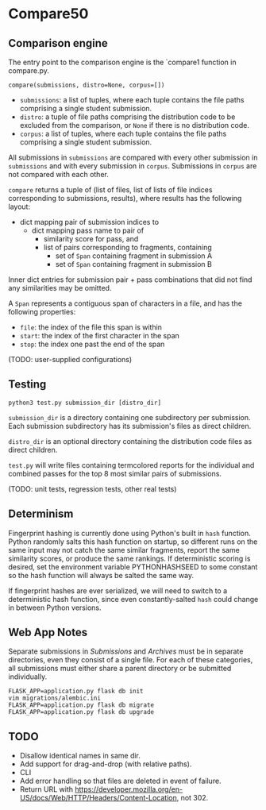 # Compare50

## Comparison engine
The entry point to the comparison engine is the `compare1 function in
compare.py.

`compare(submissions, distro=None, corpus=[])`

- `submissions`: a list of tuples, where each tuple contains the file
  paths comprising a single student submission.
- `distro`: a tuple of file paths comprising the distribution code to
  be excluded from the comparison, or `None` if there is no
  distribution code.
- `corpus`: a list of tuples, where each tuple contains the file paths
  comprising a single student submission.

All submissions in `submissions` are compared with every other
submission in `submissions` and with every submission in
`corpus`. Submissions in `corpus` are not compared with each other.

`compare` returns a tuple of (list of files, list of lists of file
indices corresponding to submissions, results), where results has the
following layout:

- dict mapping pair of submission indices to
  - dict mapping pass name to pair of
    - similarity score for pass, and
    - list of pairs corresponding to fragments, containing
      - set of `Span` containing fragment in submission A
      - set of `Span` containing fragment in submission B

Inner dict entries for submission pair + pass combinations that did
not find any similarities may be omitted.

A `Span` represents a contiguous span of characters in a file, and has
the following properties:
- `file`: the index of the file this span is within
- `start`: the index of the first character in the span
- `stop`: the index one past the end of the span

(TODO: user-supplied configurations)

## Testing

`python3 test.py submission_dir [distro_dir]`

`submission_dir` is a directory containing one subdirectory per
submission. Each submission subdirectory has its submission's files as
direct children.

`distro_dir` is an optional directory containing the distribution code
files as direct children.

`test.py` will write files containing termcolored reports for the
individual and combined passes for the top 8 most similar pairs of
submissions.

(TODO: unit tests, regression tests, other real tests)

## Determinism
Fingerprint hashing is currently done using Python's built in `hash`
function. Python randomly salts this hash function on startup, so
different runs on the same input may not catch the same similar
fragments, report the same similarity scores, or produce the same
rankings. If deterministic scoring is desired, set the environment
variable PYTHONHASHSEED to some constant so the hash function will
always be salted the same way.

If fingerprint hashes are ever serialized, we will need to switch to a
deterministic hash function, since even constantly-salted `hash` could
change in between Python versions.

## Web App Notes
Separate submissions in *Submissions* and *Archives* must be in
separate directories, even they consist of a single file. For each of
these categories, all submissions must either share a parent directory
or be submitted individually.

```
FLASK_APP=application.py flask db init
vim migrations/alembic.ini 
FLASK_APP=application.py flask db migrate
FLASK_APP=application.py flask db upgrade
```

## TODO

* Disallow identical names in same dir.
* Add support for drag-and-drop (with relative paths).
* CLI
* Add error handling so that files are deleted in event of failure.
* Return URL with https://developer.mozilla.org/en-US/docs/Web/HTTP/Headers/Content-Location, not 302.
